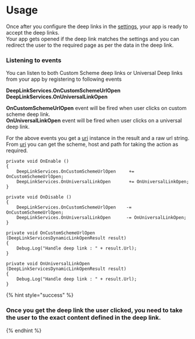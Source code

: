 # Usage

Once after you configure the deep links in the [settings](setup/#enable-feature), your app is ready to accept the deep links.\
Your app gets opened if the deep link matches the settings and you can redirect the user to the required page as per the data in the deep link.

### Listening to events

You can listen to both Custom Scheme deep links or Universal Deep links from your app by registering to following events

**DeepLinkServices.OnCustomSchemeUrlOpen**\
**DeepLinkServices.OnUniversalLinkOpen**

**OnCustomSchemeUrlOpen** event will be fired when user clicks on custom scheme deep link.\
**OnUniversalLinkOpen** event will be fired when user clicks on a universal deep link.

For the above events you get a [uri](https://docs.microsoft.com/en-us/dotnet/api/system.uri?view=netcore-3.1) instance in the result and a raw url string. From [uri](https://docs.microsoft.com/en-us/dotnet/api/system.uri?view=netcore-3.1) you can get the scheme, host and path for taking the action as required.

```
private void OnEnable ()
{
    DeepLinkServices.OnCustomSchemeUrlOpen     += OnCustomSchemeUrlOpen;
    DeepLinkServices.OnUniversalLinkOpen       += OnUniversalLinkOpen;
}

private void OnDisable ()
{
    DeepLinkServices.OnCustomSchemeUrlOpen    -= OnCustomSchemeUrlOpen;
    DeepLinkServices.OnUniversalLinkOpen      -= OnUniversalLinkOpen;
}
```

```
private void OnCustomSchemeUrlOpen (DeepLinkServicesDynamicLinkOpenResult result)
{
    Debug.Log("Handle deep link : " + result.Url);
}

private void OnUniversalLinkOpen (DeepLinkServicesDynamicLinkOpenResult result)
{
    Debug.Log("Handle deep link : " + result.Url);
}
```

{% hint style="success" %}
### Once you get the deep link the user clicked, you need to take the user to the exact content defined in the deep link.
{% endhint %}

